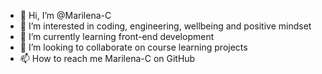 - 👋 Hi, I’m @Marilena-C
- 👀 I’m interested in coding, engineering, wellbeing and positive mindset
- 🌱 I’m currently learning front-end development
- 💞️ I’m looking to collaborate on course learning projects
- 📫 How to reach me Marilena-C on GitHub

<!---
Marilena-C/Marilena-C is a ✨ special ✨ repository because its `README.md` (this file) appears on your GitHub profile.
You can click the Preview link to take a look at your changes.
--->

